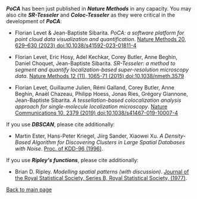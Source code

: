 ***PoCA*** has been just published in ***Nature Methods*** in any capacity. You may also cite ***SR-Tesseler*** and ***Coloc-Tesseler*** as they were critical in the development of ***PoCA***:

* Florian Levet & Jean-Baptiste Sibarita. 
*PoCA: a software platform for point cloud data visualization and quantification*. [Nature Methods 20, 629–630 (2023) doi:10.1038/s41592-023-01811-4](https://doi.org/10.1038/s41592-023-01811-4)

* Florian Levet, Eric Hosy, Adel Kechkar, Corey Butler, Anne Beghin, Daniel Choquet, Jean-Baptiste Sibarita. 
*SR-Tesseler: a method to segment and quantify localization-based super-resolution microscopy data*. [Nature Methods 12 (11), 1065-71 (2015) doi:10.1038/nmeth.3579](https://doi.org/10.1038/nmeth.3579)

* Florian Levet, Guillaume Julien, Rémi Galland, Corey Butler, Anne Beghin, Anaël Chazeau, Philipp Hoess, Jonas Ries, Grégory Giannone, Jean-Baptiste Sibarita. 
*A tessellation-based colocalization analysis approach for single-molecule localization microscopy*.
[Nature Communications 10, 2379 (2019) doi:10.1038/s41467-019-10007-4](https://doi.org/10.1038/s41467-019-10007-4)

If you use ***DBSCAN***, please cite additionally: 
* Martin Ester, Hans-Peter Kriegel, Jiirg Sander, Xiaowei Xu. 
*A Density-Based Algorithm for Discovering Clusters
in Large Spatial Databases with Noise*. [Proc. of KDD-96 (1996)](https://www.aaai.org/Papers/KDD/1996/KDD96-037.pdf).

If you use ***Ripley's functions***, please cite additionally:
* Brian D. Ripley. 
*Modelling spatial patterns (with discussion)*.
[Journal of the Royal Statistical Society, Series B, Royal Statistical Society,‎ (1977)](https://rss.onlinelibrary.wiley.com/doi/10.1111/j.2517-6161.1977.tb01615.x).

[Back to main page](README.md)
